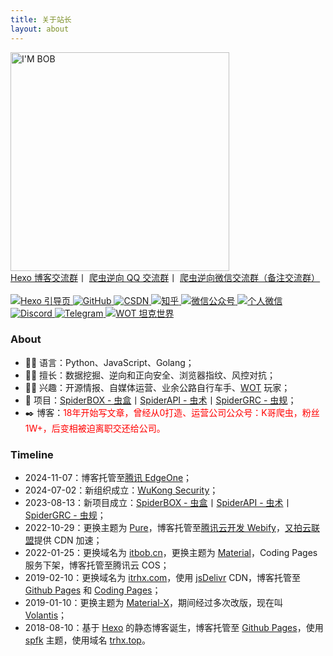 ```yaml
---
title: 关于站长
layout: about
---
```


<img class="nofancybox" src="https://static.wukongsec.com/itbob/images/about/bob.jpg" alt="I'M BOB" height="350"/>
<br>
<!-- <div class="text-roll">
    <p>
        <span>ITBOB ● 鲍勃</span>
    </p>
</div> -->

<div class="group">
    <a href="https://static.wukongsec.com/public/images/info/qq_group_hexo1.jpg" title="点击扫码加入 Hexo 博客交流群">Hexo 博客交流群</a>丨
    <a href="https://static.wukongsec.com/public/images/info/qq_group_spider1.jpg" title="点击扫码加入爬虫逆向 QQ 交流群">爬虫逆向 QQ 交流群</a>丨
    <a href="https://static.wukongsec.com/public/images/info/wechat.jpg" title="点击扫码加入爬虫逆向微信交流群（备注交流群）">爬虫逆向微信交流群（备注交流群）</a>
</div>
<br>

<div class="contact">
    <a href="https://itbob.cn/" title="Hexo 引导页">
        <img class="nofancybox" src="https://static.wukongsec.com/public/images/logo/hexo_48x48.png" alt="Hexo 引导页"/>
    </a>
    <a href="https://github.com/TRHX" title="GitHub">
        <img class="nofancybox" src="https://static.wukongsec.com/public/images/logo/github_48x48.png" alt="GitHub"/>
    </a>
    <a href="https://itrhx.blog.csdn.net/?type=blog" title="CSDN">
        <img class="nofancybox" src="https://static.wukongsec.com/public/images/logo/csdn_48x48.png" alt="CSDN"/>
    </a>
    <a href="https://www.zhihu.com/people/itrhx" title="知乎">
        <img class="nofancybox" src="https://static.wukongsec.com/public/images/logo/zhihu_48x48.png" alt="知乎"/>
    </a>
    <a href="https://static.wukongsec.com/public/images/info/spider_skill_green.png" title="微信公众号">
        <img class="nofancybox" src="https://static.wukongsec.com/public/images/logo/mpweixin_48x48.png" alt="微信公众号"/>
    </a>
    <a href="https://static.wukongsec.com/public/images/info/wechat.jpg" title="个人微信">
        <img class="nofancybox weixin" src="https://static.wukongsec.com/public/images/logo/wechat_48x48.png" alt="个人微信"/>
    </a>
    <a href="http://discordapp.com/users/1124152819423920188" title="Discord">
        <img class="nofancybox" src="https://static.wukongsec.com/public/images/logo/discord_48x48.png" alt="Discord"/>
    </a>
    <a href="https://t.me/WUKSEC" title="Telegram">
        <img class="nofancybox" src="https://static.wukongsec.com/public/images/logo/telegram_48x48.png" alt="Telegram"/>
    </a>
    <a href="https://wotgame.cn/zh-cn/community/accounts/7050733952-%E8%88%92%E5%B0%8F%E5%85%8B%E4%B8%8E%E8%B4%9D%E5%B0%8F%E5%A1%94/" title="WOT 坦克世界">
        <img class="nofancybox" src="https://static.wukongsec.com/public/images/logo/wot_48x48.png" alt="WOT 坦克世界"/>
    </a>
</div>

### About

- 👨‍💻 语言：Python、JavaScript、Golang；
- 👨‍🎓 擅长：数据挖掘、逆向和正向安全、浏览器指纹、风控对抗；
- 🚴‍♀️ 兴趣：开源情报、自媒体运营、业余公路自行车手、[WOT](https://wot.360.cn/) 玩家；
- 💾 项目：[SpiderBOX - 虫盒](https://spiderbox.cn/)丨[SpiderAPI - 虫术](https://spiderapi.cn/)丨[SpiderGRC - 虫规](https://spidergrc.cn/)；
- ✒️ 博客：<font color="red">18年开始写文章，曾经从0打造、运营公司公众号：K哥爬虫，粉丝1W+，后变相被迫离职交还给公司。</font>

<!-- ### Contact -->

<!-- <font color='red'>**爬虫逆向微信交流群：添加微信 IT-BOB**</font> -->


### Timeline

- 2024-11-07：博客托管至[腾讯 EdgeOne](https://edgeone.ai/)；
- 2024-07-02：新组织成立：[WuKong Security](https://github.com/WuKongSecurity)；
- 2023-08-13：新项目成立：[SpiderBOX - 虫盒](https://spiderbox.cn/)丨[SpiderAPI - 虫术](https://spiderapi.cn/)丨[SpiderGRC - 虫规](https://spidergrc.cn/)；
- 2022-10-29：更换主题为 [Pure](https://github.com/renbaoshuo/hexo-theme-pure)，博客托管至[腾讯云开发 Webify](https://webify.cloudbase.net/)，[又拍云联盟](https://www.upyun.com/league)提供 CDN 加速；
- 2022-01-25：更换域名为 [itbob.cn](https://www.itbob.cn/)，更换主题为 [Material](https://github.com/bollnh/hexo-theme-material)，Coding Pages 服务下架，博客托管至腾讯云 COS；
- 2019-02-10：更换域名为 [itrhx.com](https://www.itrhx.com/)，使用 [jsDelivr](https://www.jsdelivr.com/) CDN，博客托管至 [Github Pages](https://pages.github.com/) 和 [Coding Pages](https://coding.net/)；
- 2019-01-10：更换主题为 [Material-X](https://github.com/xaoxuu/hexo-theme-material-x)，期间经过多次改版，现在叫 [Volantis](https://github.com/volantis-x/hexo-theme-volantis)；
- 2018-08-10：基于 [Hexo](https://hexo.io/) 的静态博客诞生，博客托管至 [Github Pages](https://pages.github.com/)，使用 [spfk](https://github.com/luuman/hexo-theme-spfk) 主题，使用域名 [trhx.top](trhx.top)。

<!-- ### Tips

- **<font color=red>想要查看或发布评论，请确保您的网络能正常访问 [Github](https://github.com/)；</font>**
- **<font color=red>由于评论调用的是 Github 的 Issues 功能，您参与评论后，有新评论也会邮件通知您，不想收到通知请前往 [Issues](https://github.com/TRHX/TRHX.github.io/issues) 页面取消通知。</font>** -->
